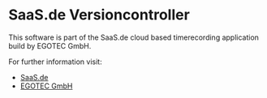 # SaaS.de Versioncontroller

This software is part of the SaaS.de cloud based timerecording application build by EGOTEC GmbH.
 
<p>For further information visit:</p>
	<ul>
		<li>
			<a href="https://www.saas.de">SaaS.de</a>
		</li>
		<li>
			<a href="https://www.egotec.com">EGOTEC GmbH</a>
		</li>
	</ul>
